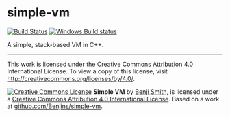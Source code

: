 simple-vm
=========

[![Build Status](https://travis-ci.org/Benjins/simple-vm.svg?branch=master)](https://travis-ci.org/Benjins/simple-vm)
[![Windows Build status](https://ci.appveyor.com/api/projects/status/cetu5e3ufk4fm50j?svg=true)](https://ci.appveyor.com/project/Benjins/simple-vm)

A simple, stack-based VM in C++.

---------

This work is licensed under the Creative Commons Attribution 4.0 International License. To view a copy of this license, visit http://creativecommons.org/licenses/by/4.0/.

[![Creative Commons License](https://i.creativecommons.org/l/by/4.0/88x31.png)](http://creativecommons.org/licenses/by/4.0/)
**Simple VM** by [Benji Smith,](http://github.com/Benjins) is licensed under a [Creative Commons Attribution 4.0 International License](http://creativecommons.org/licenses/by/4.0/).
Based on a work at [github.com/Benjins/simple-vm](http://github.com/Benjins/simple-vm).